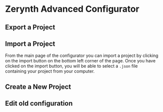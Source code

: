 # Zerynth Advanced Configurator

## Export a Project

## Import a Project

From the main page of the configurator you can import a project by clicking on the import button on the bottom left corner of the page. Once you have clicked on the import button, you will be able to select a ```.json``` file containing your project from your computer.

## Create a New Project

## Edit old configuration

